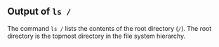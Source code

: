 ## Output of `ls /`

The command `ls /` lists the contents of the root directory (`/`). The root directory is the topmost directory in the file system hierarchy.